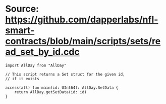 # Source: https://github.com/dapperlabs/nfl-smart-contracts/blob/main/scripts/sets/read_set_by_id.cdc

```
import AllDay from "AllDay"

// This script returns a Set struct for the given id,
// if it exists

access(all) fun main(id: UInt64): AllDay.SetData {
    return AllDay.getSetData(id: id)
}


```